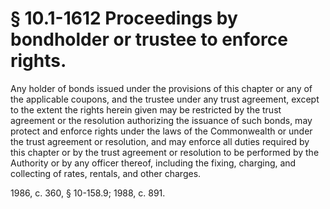 # § 10.1-1612 Proceedings by bondholder or trustee to enforce rights.

<p>Any holder of bonds issued under the provisions of this chapter or any of the applicable coupons, and the trustee under any trust agreement, except to the extent the rights herein given may be restricted by the trust agreement or the resolution authorizing the issuance of such bonds, may protect and enforce rights under the laws of the Commonwealth or under the trust agreement or resolution, and may enforce all duties required by this chapter or by the trust agreement or resolution to be performed by the Authority or by any officer thereof, including the fixing, charging, and collecting of rates, rentals, and other charges.</p><p>1986, c. 360, § 10-158.9; 1988, c. 891.</p>